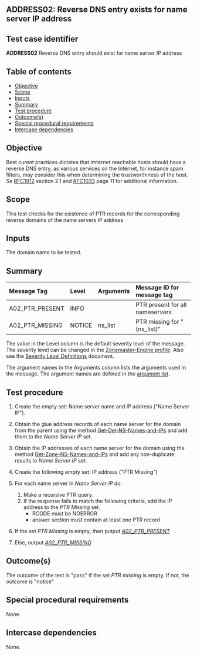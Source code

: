 ## ADDRESS02: Reverse DNS entry exists for name server IP address

## Test case identifier
**ADDRESS02** Reverse DNS entry should exist for name server IP address

## Table of contents

* [Objective](#objective)
* [Scope](#scope)
* [Inputs](#inputs)
* [Summary](#summary)
* [Test procedure](#test-procedure)
* [Outcome(s)](#outcomes)
* [Special procedural requirements](#special-procedural-requirements)
* [Intercase dependencies](#intercase-dependencies)

## Objective

Best curent practices dictates that imternet reachable hosts should have a
reverse DNS entry, as various services on the Internet, for instance spam 
filters, may consider this when determining the trustworthiness of the host.
Se [RFC1912] section 2.1 and [RFC1033] page 11 for additional information.

## Scope

This test checks for the existence of PTR records for the corresponding reverse
domains of the name servers IP address 

## Inputs

The domain name to be tested.

## Summary

Message Tag                   | Level    | Arguments | Message ID for message tag
:---------------------------- |:---------|:----------|:--------------------------
A02_PTR_PRESENT               | INFO     |           | PTR present for all nameservers
A02_PTR_MISSING               | NOTICE   | ns_list   | PTR missing for "{ns_list}"


The value in the Level column is the default severity level of the message. The
severity level can be changed in the [Zonemaster-Engine profile]. Also see the
[Severity Level Definitions] document.


The argument names in the Arguments column lists the arguments used in the
message. The argument names are defined in the [argument list].


## Test procedure 

1. Create the empty set: Name server name and IP address ("Name Server IP").

2. Obtain the glue address records of each name server for the domain from the
   parent using the method [Get-Del-NS-Names-and-IPs] and add them to the 
   *Name Server IP* set. 

3. Obtain the IP addresses of each name server for the domain using the method 
   [Get-Zone-NS-Names-and-IPs] and add any non-duplicate results to 
   *Name Server IP* set. 

4. Create the following empty set: IP address ("PTR Missing")

5. For each name server in *Name Server IP* do:
   1. Make a recursive PTR query.
   2. If the response fails to match the following criteria, add the IP address
      to the *PTR Missing* set.
        - RCODE must be NOERROR
        - answer section must contain at least one PTR record
  
6. If the set *PTR Missing* is empty, then putput *[A02_PTR_PRESENT]*

7. Else, output *[A02_PTR_MISSING]*


## Outcome(s)

The outcome of the test is "pass" if the set *PTR missing* is empty. If not,
the outcome is "notice"

## Special procedural requirements

None.

## Intercase dependencies

None.

[RFC1912]:                          https://www.rfc-editor.org/rfc/rfc1912
[RFC1033]:                          https://www.rfc-editor.org/rfc/rfc1033
[Argument list]:                    ../ArgumentsForTestCaseMessages.md
[Severity Level Definitions]:       ../SeverityLevelDefinitions.md
[Zonemaster-Engine profile]:        ../../../configuration/profiles.md
[Get-Del-NS-Names-and-IPs]:         ../MethodsV2.md#method-get-delegation-ns-names-and-ip-addresses
[Get-Zone-NS-Names-and-IPs]:        ../MethodsV2.md#method-get-zone-ns-names-and-ip-addresses
[A02_PTR_PRESENT]:                  #Summary
[A02_PTR_MISSING]:                  #Summary
